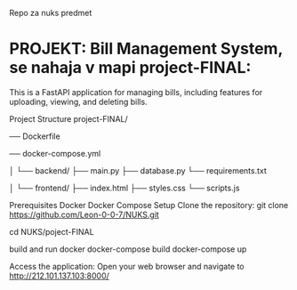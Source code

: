 Repo za nuks predmet

# PROJEKT: Bill Management System, se nahaja v mapi project-FINAL:
This is a FastAPI application for managing bills, including features for uploading, viewing, and deleting bills.

Project Structure
project-FINAL/

── Dockerfile

── docker-compose.yml

│ └── backend/ ├── main.py ├── database.py └── requirements.txt

│ └── frontend/ ├── index.html ├── styles.css └── scripts.js

Prerequisites
Docker
Docker Compose
Setup
Clone the repository:
git clone https://github.com/Leon-0-0-7/NUKS.git

cd NUKS/poject-FINAL

build and run docker docker-compose build docker-compose up

Access the application: Open your web browser and navigate to http://212.101.137.103:8000/

